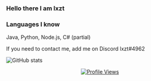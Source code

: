 ### Hello there I am lxzt

### Languages I know
Java, Python, Node.js, C# (partial)

If you need to contact me, add me on Discord lxzt#4962

![GitHub stats](https://github-readme-stats.vercel.app/api?username=dev-lxzt&theme=dracula&show_icons=true)

<a href="https://github.com/dev-lxzt">
  <p align="center">
    <img src="https://komarev.com/ghpvc/?username=dev-lxzt" alt="Profile Views">
  </p>
</a>
